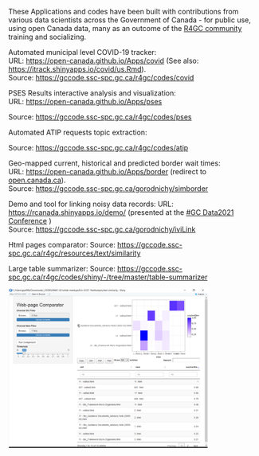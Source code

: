 
<!-- 

# Applications contributed by R4GC community, with open source codes 

- <https://open-canada.github.io/Apps/covid.html> (source: GitHub)

- <https://open-canada.github.io/Apps/pses.html> (source: GitHub)

- <https://open-canada.github.io/Apps/atip.html> (source: GitHub)
 
- <https://open-canada.github.io/Apps/border.html (source: GCcode)  -
redirect to [open.canada.ca](https://open.canada.ca/en/app/border-wait-time-interactive-tracker-itrack-border#:~:text=Border%20Wait%20Time%20Interactive%20Tracker%20%28iTrack-Border%29%20is%20an,Wait%20Time%20%28BWT%29%20at%20Canadian%20land%20border%20crossings.)

-->


These Applications and codes have been built with contributions from various data scientists across the Government of Canada - for public use, using open Canada data, many as an outcome of the [R4GC community](https://open-canada.github.io/UseR/) training and socializing. 

Automated municipal level COVID-19 tracker:  
URL: <https://open-canada.github.io/Apps/covid> (See also: https://itrack.shinyapps.io/covid/us.Rmd).   
Source: https://gccode.ssc-spc.gc.ca/r4gc/codes/covid 

PSES Results interactive analysis and visualization:   
URL: <https://open-canada.github.io/Apps/pses>    
<!-- (mirror:  https://itrack.shinyapps.io/PSES/, use case: https://itrack.shinyapps.io/PSES-CBSA-SE).   -->
Source: https://gccode.ssc-spc.gc.ca/r4gc/codes/pses

Automated ATIP requests topic extraction:   
<!-- URL: <https://open-canada.github.io/Apps/atip> (mirror: https://rcanada.shinyapps.io/TBS-ATI-NLP/).    -->
Source: https://gccode.ssc-spc.gc.ca/r4gc/codes/atip
 
Geo-mapped current, historical and predicted border wait times:    
URL: <https://open-canada.github.io/Apps/border> (redirect to [open.canada.ca](https://open.canada.ca/en/app/border-wait-time-interactive-tracker-itrack-border)).   
Source: https://gccode.ssc-spc.gc.ca/gorodnichy/simborder


Demo and tool for linking noisy data records: 
URL: https://rcanada.shinyapps.io/demo/ (presented at the [#GC Data2021 Conference](https://wiki.gccollab.ca/2021_Data_Conference/Agenda) )    
Source: https://gccode.ssc-spc.gc.ca/gorodnichy/iviLink


Html pages comparator: 
Source: https://gccode.ssc-spc.gc.ca/r4gc/resources/text/similarity


Large table summarizer: 
Source: https://gccode.ssc-spc.gc.ca/r4gc/codes/shiny/-/tree/master/table-summarizer

<img width="400" src="https://github.com/open-canada/Apps/blob/main/docs/images/textcomparator-App-fromR.png?raw=true"></img>

